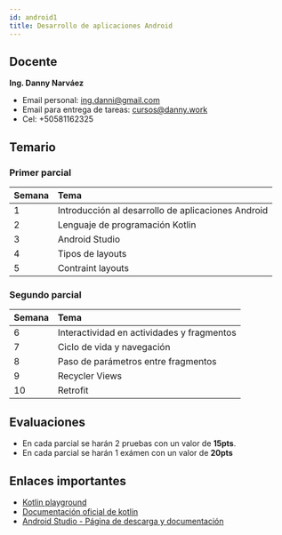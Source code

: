 ```yaml
---
id: android1
title: Desarrollo de aplicaciones Android
---
```


## Docente

**Ing. Danny Narváez**

* Email personal: [ing.danni@gmail.com](mailto:ing.danni@gmail.com)
* Email para entrega de tareas: [cursos@danny.work](cursos@danny.work)
* Cel: +50581162325

## Temario

### Primer parcial

| Semana     | Tema     |
| :------------- | :------------- |
| 1       | Introducción al desarrollo de aplicaciones Android       |
| 2       | Lenguaje de programación Kotlin       |
| 3       | Android Studio       |
| 4       | Tipos de layouts       |
| 5       | Contraint layouts       |

### Segundo parcial

| Semana     | Tema     |
| :------------- | :------------- |
| 6       | Interactividad en actividades y fragmentos       |
| 7       | Ciclo de vida y navegación       |
| 8       | Paso de parámetros entre fragmentos       |
| 9       | Recycler Views       |
| 10       | Retrofit       |

## Evaluaciones

* En cada parcial se harán 2 pruebas con un valor de **15pts**.
* En cada parcial se harán 1 exámen con un valor de **20pts**

## Enlaces importantes

* [Kotlin playground](https://play.kotlinlang.org/)
* [Documentación oficial de kotlin](https://kotlinlang.org/docs/home.html)
* [Android Studio - Página de descarga y documentación](https://developer.android.com/studio)
